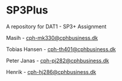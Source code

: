 # SP3Plus
A repository for DAT1 - SP3+ Assignment 

Masih - cph-mk330@cphbusiness.dk

Tobias Hansen - cph-th401@cphbusiness.dk

Peter Janas - cph-pj282@cphbusiness.dk

Henrik - cph-hj286@cphbusiness.dk

